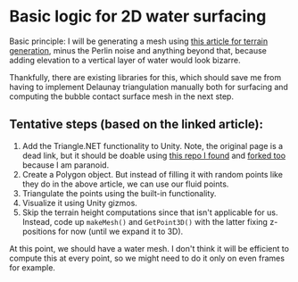 # Basic logic for 2D water surfacing

Basic principle: I will be generating a mesh using [this article for terrain generation](https://straypixels.net/delaunay-triangulation-terrain/), minus the Perlin noise and anything beyond that, because adding elevation to a vertical layer of water would look bizarre. 

Thankfully, there are existing libraries for this, which should save me from having to implement Delaunay triangulation manually both for surfacing and computing the bubble contact surface mesh in the next step. 

## Tentative steps (based on the linked article):
1. Add the Triangle.NET functionality to Unity. Note, the original page is a dead link, but it should be doable using [this repo I found](https://github.com/Nox7atra/Triangle.Net-for-Unity) and [forked too](https://github.com/MasqueradeOfSilence/Triangle.Net-for-Unity) because I am paranoid. 
2. Create a Polygon object. But instead of filling it with random points like they do in the above article, we can use our fluid points. 
3. Triangulate the points using the built-in functionality. 
4. Visualize it using Unity gizmos. 
5. Skip the terrain height computations since that isn't applicable for us. Instead, code up `makeMesh()` and `GetPoint3D()` with the latter fixing z-positions for now (until we expand it to 3D). 

At this point, we should have a water mesh. I don't think it will be efficient to compute this at every point, so we might need to do it only on even frames for example. 